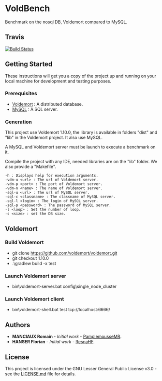 # VoldBench

Benchmark on the nosql DB, Voldemort compared to MySQL.

## Travis

[![Build Status](https://travis-ci.com/PamplemousseMR/VoldBench.svg?branch=master)](https://travis-ci.com/PamplemousseMR/VoldBench)

## Getting Started

These instructions will get you a copy of the project up and running on your local machine for development and testing purposes.

### Prerequisites

- [Voldemort](https://www.project-voldemort.com/voldemort/quickstart.html) : A distributed database.
- [MySQL](https://www.mysql.com/fr/) : A SQL server.

### Generation

This project use Voldemort 1.10.0, the library is available in folders "dist" and "lib" in the Voldemort project. It also use MySQL.

A MySQL and Voldemort server must be launch to execute a benchmark on it.

Compile the project with any IDE, needed libraries are on the "lib" folder. We also provide a "Makefile".

```
-h : Displays help for execution arguments.
-vdm-u <url> : The url of Voldemort server.
-vdm-p <port> : The port of Voldemort server.
-vdm-n <name> : The name of Voldemort server.
-sql-u <url> : The url of MySQL server.
-sql-c <classname> : The classname of MySQL server.
-sql-l <login> : The login of MySQL server.
-sql-p <password> : The password of MySQL server.
-l <loop> : Set the number of loop.
-s <size> : set the DB size.
```

## Voldemort

### Build Voldemort

- git clone https://github.com/voldemort/voldemort.git
- git checkout 1.10.0
- .\gradlew build -x test

### Launch Voldemort server

- bin\voldemort-server.bat config\single_node_cluster

### Launch Voldemort client

- bin\voldemort-shell.bat test tcp://localhost:6666/

## Authors

* **MANCIAUX Romain** - *Initial work* - [PamplemousseMR](https://github.com/PamplemousseMR).
* **HANSER Florian** - *Initial work* - [ResnaHF](https://github.com/ResnaHF).

## License

This project is licensed under the GNU Lesser General Public License v3.0 - see the [LICENSE.md](LICENSE.md) file for details.
